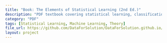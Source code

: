 ```yaml
---
title: "Book: The Elements of Statistical Learning (2nd Ed.)"
description: "PDF textbook covering statistical learning, classification, and regression in depth."
category: "PDF"
tags: [Statistical Learning, Machine Learning, Theory]
file_url: https://github.com/DataForSolution/DataForSolution.github.io/blob/main/projects/Book-The%20Elements%20of%20Statistical%20Learning,%202nd%20Ed..pdf
layout: project
---
```

